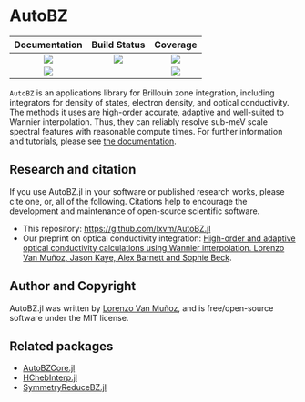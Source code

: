 # AutoBZ

| Documentation | Build Status | Coverage |
| :-: | :-: | :-: |
| [![][docs-stable-img]][docs-stable-url] | [![][action-img]][action-url] | [![][codecov-img]][codecov-url] |
| [![][docs-dev-img]][docs-dev-url] |  | [![][aqua-img]][aqua-url] |

`AutoBZ` is an applications library for Brillouin zone integration, including
integrators for density of states, electron density, and optical conductivity.
The methods it uses are high-order accurate, adaptive and well-suited to Wannier
interpolation. Thus, they can reliably resolve sub-meV scale spectral features
with reasonable compute times. For further information and tutorials, please see
[the documentation](https://lxvm.github.io/AutoBZ.jl/stable/).

## Research and citation

If you use AutoBZ.jl in your software or published research works, please
cite one, or, all of the following. Citations help to encourage the development
and maintenance of open-source scientific software.
- This repository: https://github.com/lxvm/AutoBZ.jl
- Our preprint on optical conductivity integration: [High-order and adaptive
  optical conductivity calculations using Wannier interpolation. Lorenzo Van
  Muñoz, Jason Kaye, Alex Barnett and Sophie Beck](https://arxiv.org/abs/2406.15466).


## Author and Copyright

AutoBZ.jl was written by [Lorenzo Van Muñoz](https://web.mit.edu/lxvm/www/),
and is free/open-source software under the MIT license.


## Related packages
- [AutoBZCore.jl](https://github.com/lxvm/AutoBZCore.jl)
- [HChebInterp.jl](https://github.com/lxvm/HChebInterp.jl)
- [SymmetryReduceBZ.jl](https://github.com/jerjorg/SymmetryReduceBZ.jl)


<!-- badges -->

[docs-stable-img]: https://img.shields.io/badge/docs-stable-blue.svg
[docs-stable-url]: https://lxvm.github.io/AutoBZ.jl/stable/

[docs-dev-img]: https://img.shields.io/badge/docs-dev-blue.svg
[docs-dev-url]: https://lxvm.github.io/AutoBZ.jl/dev/

[action-img]: https://github.com/lxvm/AutoBZ.jl/actions/workflows/CI.yml/badge.svg?branch=main
[action-url]: https://github.com/lxvm/AutoBZ.jl/actions/?query=workflow:CI

[codecov-img]: https://codecov.io/github/lxvm/AutoBZ.jl/branch/main/graph/badge.svg
[codecov-url]: https://app.codecov.io/github/lxvm/AutoBZ.jl

[aqua-img]: https://raw.githubusercontent.com/JuliaTesting/Aqua.jl/master/badge.svg
[aqua-url]: https://github.com/JuliaTesting/Aqua.jl
